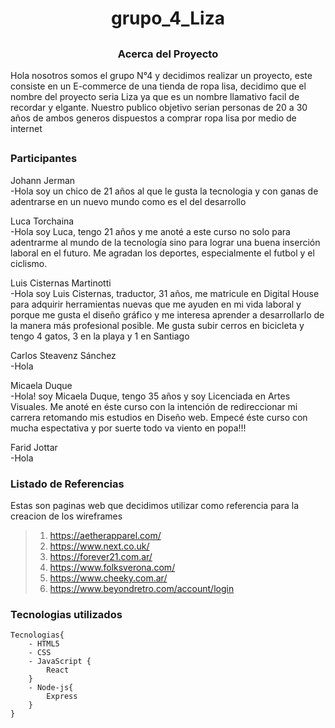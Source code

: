 # <h1 align="center"> grupo_4_Liza </h1>

## <h3 align="center"> Acerca del Proyecto </h3>

Hola nosotros somos el grupo N°4 y decidimos realizar un proyecto, este consiste en un E-commerce de una tienda de ropa lisa, decidimo que el nombre del proyecto seria Liza ya que es un nombre llamativo facil de recordar y elgante. Nuestro publico objetivo serian personas de 20 a 30 años de ambos generos dispuestos a comprar ropa lisa por medio de internet


## <h3> Participantes </h3>

Johann Jerman <br>
 -Hola soy un chico de 21 años al que le gusta la tecnologia y con ganas de adentrarse en un nuevo mundo como es el del desarrollo

Luca Torchaina <br>
 -Hola soy Luca, tengo 21 años y me anoté a este curso no solo para adentrarme al mundo de la tecnología sino para lograr una buena inserción laboral en el futuro. Me agradan los deportes, especialmente el futbol y el ciclismo.

Luis Cisternas Martinotti <br>
 -Hola soy Luis Cisternas, traductor, 31 años, me matricule en Digital House para adquirir herramientas nuevas que me ayuden en mi vida laboral y porque me gusta el diseño gráfico y me interesa aprender a desarrollarlo de la manera más profesional posible. Me gusta subir cerros en bicicleta y tengo 4 gatos, 3 en la playa y 1 en Santiago

Carlos Steavenz Sánchez <br>
 -Hola

Micaela Duque <br>
 -Hola! soy Micaela Duque, tengo 35 años y soy Licenciada en Artes Visuales. Me anoté en éste curso con la intención de redireccionar mi carrera retomando mis estudios en Diseño web. Empecé éste curso con mucha espectativa y por suerte todo va viento en popa!!!

Farid Jottar <br>
 -Hola


### <h3> Listado de Referencias </h3>

Estas son paginas web que decidimos utilizar como referencia para la creacion de los wireframes

> 1) https://aetherapparel.com/
> 2) https://www.next.co.uk/
> 3) https://forever21.com.ar/
> 4) https://www.folksverona.com/
> 5) https://www.cheeky.com.ar/
> 6) https://www.beyondretro.com/account/login

### Tecnologias utilizados
````
Tecnologias{ 
    - HTML5 
    - CSS 
    - JavaScript {
        React
    }
    - Node-js{
        Express
    }
}
